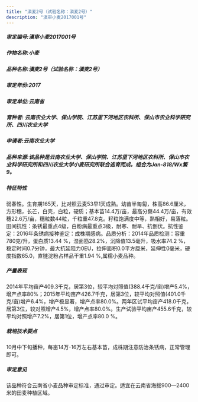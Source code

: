 ```yaml
---
title: "滇麦2号（试验名称：滇麦2号）"
description: "滇审小麦2017001号"
---
```

##### 审定编号:滇审小麦2017001号

##### 作物名称:小麦

##### 品种名称:滇麦2号（试验名称：滇麦2号）

##### 审定年份:2017

##### 审定单位:云南省

##### 育种者: 云南农业大学、保山学院、江苏里下河地区农科所、保山市农业科学研究所、四川农业大学

##### 申请者:云南农业大学

##### 品种来源:该品种是云南农业大学、保山学院、江苏里下河地区农科所、保山市农业科学研究所和四川农业大学小麦研究所联合选育而成。组合为Jan-818/Wx繁9。

##### 特征特性
弱春性。生育期165天，比对照云麦53早1天成熟。幼苗半匍匐，株高86.6厘米，方形穗，长芒，白壳，白粒，硬质；基本苗14.4万/亩，最高分蘖44.4万/亩，有效穗22.6万/亩，穗粒数44粒，千粒重47.8克。籽粒饱满度中等，熟相好，易落粒。田间抗性：条锈最重点4级，白粉病最重点3级，耐寒、耐旱、抗倒伏。抗性鉴定：2016年条锈病接种鉴定：成株期感病。品质分析：2014年品质检测：容重780克/升，蛋白质13.44 %，湿面筋28.2%，沉降值13.5毫升，吸水率74.2 %，稳定时间0.7分钟，最大抗延阻力0EU，拉伸面积0.0平方厘米，延伸性0毫米，硬度指数65.0，直链淀粉占样品干重1.94 %,属糯小麦品种。

##### 产量表现
2014年平均亩产409.3千克，居第3位，较平均对照值(388.4千克/亩)增产5.4%，增产点率80%；2015年平均亩产426.7千克，居第3位，较平均对照值(401.0千克/亩)增产6.4%，增产极显著，增产点率80.0%。两年区试平均亩产418.0千克，居第3位，较对照增产4.5%，增产点率80.0%。生产试验平均亩产455.6千克，较平均对照增产7.2%，居第1位，增产点率80.0 %。

##### 栽培技术要点
10月中下旬播种，每亩14万-16万左右基本苗，成株期注意防治条锈病，正常管理即可。

##### 审定意见
该品种符合云南省小麦品种审定标准，通过审定。适宜在云南省海拔900—2400米的田麦种植区域。
